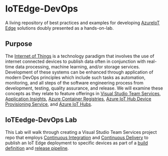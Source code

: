 # IoTEdge-DevOps

A living repository of best practices and examples for developing [AzureIoT Edge](https://docs.microsoft.com/en-us/azure/iot-edge/) solutions doubly presented as a hands-on-lab.

## Purpose

The [Internet of Things](https://en.wikipedia.org/wiki/Internet_of_things) is a technology paradigm that involves the use of internet connected devices to publish data often in conjunction with real-time data processing, machine learning, and/or storage services.  Development of these systems can be enhanced through application of modern DevOps principles which include such tasks as automation, monitoring, and all steps of the software engineering process from development, testing, quality assurance, and release.  We will examine these concepts as they relate to feature offerings in [Visual Studio Team Services](https://visualstudio.microsoft.com/team-services/), [Application Insights](https://azure.microsoft.com/en-us/services/application-insights/), [Azure Container Registries](https://azure.microsoft.com/en-us/services/container-registry/), [Azure IoT Hub Device Provisioning Service](https://docs.microsoft.com/en-us/azure/iot-dps/), and [Azure IoT Hubs](https://azure.microsoft.com/en-us/services/iot-hub/).

## IoTEedge-DevOps Lab

This Lab will walk through creating a Visual Studio Team Services project repo that employs [Continuous Integration](https://docs.microsoft.com/en-us/azure/devops/what-is-continuous-integration) and [Continuous Delivery](https://docs.microsoft.com/en-us/azure/devops/what-is-continuous-delivery) to publish an IoT Edge deployment to specific devices as part of a [build definition](https://docs.microsoft.com/en-us/cli/vsts/build/definition) and [release pipeline](https://docs.microsoft.com/en-us/vsts/pipelines/release/). 